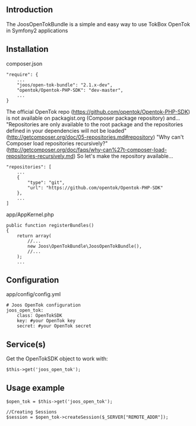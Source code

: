 ## Introduction

The JoosOpenTokBundle is a simple and easy way to use TokBox OpenTok in Symfony2 applications

## Installation

composer.json

```
"require": {
    ...
    "joos/open-tok-bundle": "2.1.x-dev",
    "opentok/Opentok-PHP-SDK": "dev-master",
    ...
}
```

The official OpenTok repo (https://github.com/opentok/Opentok-PHP-SDK) is not available on packagist.org (Composer package repository) and...
"Repositories are only available to the root package and the repositories defined in your dependencies will not be loaded" (http://getcomposer.org/doc/05-repositories.md#repository)
"Why can't Composer load repositories recursively?" (http://getcomposer.org/doc/faqs/why-can%27t-composer-load-repositories-recursively.md)
So let's make the repository available...

```
"repositories": [
    ...
    {
        "type": "git",
        "url": "https://github.com/opentok/Opentok-PHP-SDK"
    },
    ...
]
```

app/AppKernel.php

```
public function registerBundles()
{
    return array(
        //...
        new Joos\OpenTokBundle\JoosOpenTokBundle(),
        //...
    );
    ...
```

## Configuration

app/config/config.yml

```
# Joos OpenTok configuration
joos_open_tok:
    class: OpenTokSDK
    key: #your OpenTok key
    secret: #your OpenTok secret
```

## Service(s)

Get the OpenTokSDK object to work with:

```
$this->get('joos_open_tok');
```

## Usage example

```
$open_tok = $this->get('joos_open_tok');

//Creating Sessions
$session = $open_tok->createSession($_SERVER["REMOTE_ADDR"]);
```
